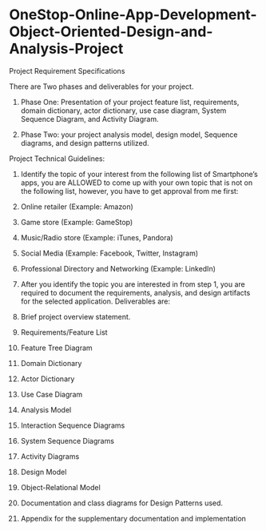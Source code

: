 # OneStop-Online-App-Development-Object-Oriented-Design-and-Analysis-Project

Project
Requirement Specifications 


 There are Two phases and deliverables for your project. 
1)	Phase One: Presentation of your project feature list, requirements, domain dictionary, actor dictionary, use case diagram, System Sequence Diagram, and Activity Diagram.

2)	Phase Two: your project analysis model, design model, Sequence diagrams, and design patterns utilized.

Project Technical Guidelines:
1. Identify the topic of your interest from the following list of Smartphone’s 
apps, you are ALLOWED to come up with your own topic that is not on the 
following list, however, you have to get approval from me first:
1. Online retailer (Example: Amazon)
2. Game store (Example: GameStop)
3. Music/Radio store (Example: iTunes, Pandora)
4. Social Media (Example: Facebook, Twitter, Instagram)
5. Professional Directory and Networking (Example: LinkedIn)


2. After you identify the topic you are interested in from step 1, you are 
required to document the requirements, analysis, and design artifacts for 
the selected application. Deliverables are:
1. Brief project overview statement.
2. Requirements/Feature List
3. Feature Tree Diagram
4. Domain Dictionary
5. Actor Dictionary
6. Use Case Diagram
7. Analysis Model
8. Interaction Sequence Diagrams
9. System Sequence Diagrams
10. Activity Diagrams
11. Design Model
12. Object-Relational Model
13. Documentation and class diagrams for Design Patterns used.
14. Appendix for the supplementary documentation and implementation

